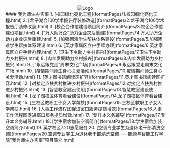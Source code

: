 <div align='center'>
    <img src='https://www.hnuahe.edu.cn/images/logo.png' alt='Logo' />
</div>
#### 我为师生办实事
1. [校园绿化亮化工程](formatPages/1.校园绿化亮化工程.html)
2. [龙子湖合100学术报告厅装修改造](formatPages/2.龙子湖合100学术报告厅装修改造.html)
3. [校企合作馆建设项目简介](formatPages/3.校企合作馆建设项目.html)
4. [”万人助万企“助力企业灾后重建](formatPages/4.万人助万企助力企业灾后重建.html)
5. [加强困难学生帮扶体系建设](formatPages/5.加强困难学生帮扶体系建设.html)
6. [英才家属区立户手续办理](formatPages/6.英才家属区立户手续办理.html)
7. [卫生下乡助力乡村振兴](formatPages/7.卫生下乡助力乡村振兴.html)
8. [肉羊发展助力乡村振兴](formatPages/8.肉羊发展助力乡村振兴.html)
9. [”永远跟党走“周末文化广场](formatPages/9.永远跟党走周末文化广场.html)
10. [疫情期间师生身心关爱活动](formatPages/10.疫情期间师生身心关爱活动.html)
11. [英才图书馆阅读区扩容](formatPages/11.英才图书馆阅读区扩容.html)
12. [对接定点扶贫村推进乡村振兴](formatPages/12.对接定点扶贫村推进乡村振兴.html)
13. [智慧教室建设使用](formatPages/13.智慧教室建设使用.html)
14. [龙子湖校区体育看台建设](formatPages/14.龙子湖校区体育看台建设.html)
15. [三校区教职工子女入学帮扶](formatPages/15.三校区教职工子女入学帮扶.html)
16. [人事工作流程图促进窗口服务提质增效](formatPages/16.人事工作流程图促进窗口服务提质增效.html)
17. [专升本义务辅导](formatPages/17.专升本义务辅导.html)
18. [学生宿舍加装空调简介](formatPages/18.学生宿舍加装空调简介.html)
19. 英才校区7.20志愿服务
20. [空调专业学生为退休老干部清洗空调](formatPages/20.空调专业学生为退休老干部清洗空调——能源与智能工程学院“我为师生办实事”项目简介.html)
